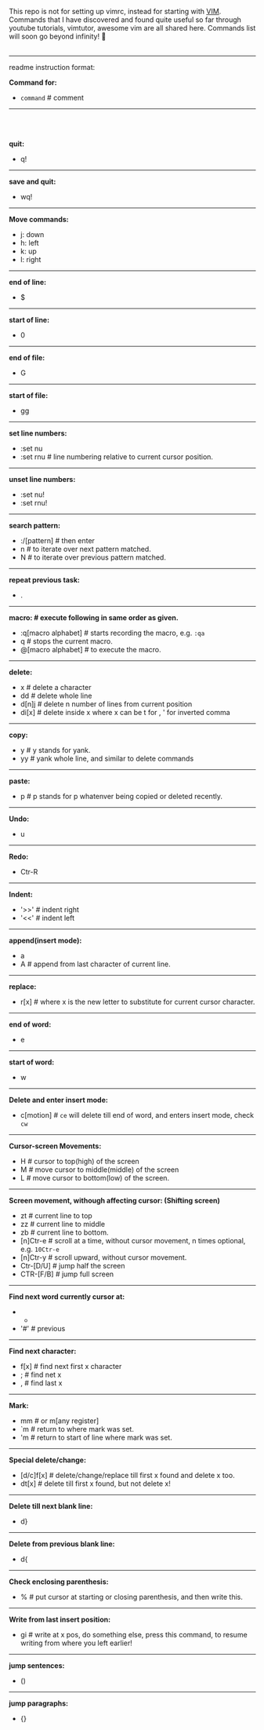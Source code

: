 This repo is not for setting up vimrc, instead for starting with  [VIM](https://www.vim.org/).
Commands that I have discovered and found quite useful so far through youtube tutorials, vimtutor, awesome vim are all shared here. Commands list will soon go beyond infinity! :rocket:
<br/>
<br/>

--------
readme instruction format:

**Command for:**
* `command`  # comment
--------

<br/>
<br/>

**quit:**
* q!
---------
**save and quit:**
* wq!
---------
**Move commands:**
* j: down
* h: left
* k: up
* l: right
---------
**end of line:**
* $
---------
**start of line:**
* 0
---------
**end of file:**
* G
---------
**start of file:**
* gg
---------
**set line numbers:**
* :set nu
* :set rnu # line numbering relative to current cursor position.
---------
**unset line numbers:**
* :set nu!
* :set rnu!
---------
**search pattern:**
* :/[pattern] # then enter
* n # to iterate over next pattern matched.
* N # to iterate over previous pattern matched.
---------
**repeat previous task:**
* . 
---------
**macro: # execute following in same order as given.**
* :q[macro alphabet] # starts recording the macro, e.g. `:qa`
* q # stops the current macro.
* @[macro alphabet] # to execute the macro.
---------
**delete:**
* x  # delete a character
* dd # delete whole line
* d[n]j # delete n number of lines from current position
* di[x] # delete inside x where x can be t for <tag>,   ' for inverted comma
---------
**copy:**
* y # y stands for yank.
* yy # yank whole line, and similar to delete commands
---------
**paste:**
* p # p stands for p whatenver being copied or deleted recently.
---------
**Undo:**
* u
---------
**Redo:**
* Ctr-R
---------
**Indent:**
* '>>' # indent right
* '<<' # indent left
---------
**append(insert mode):**
* a
* A # append from last character of current line.
---------
**replace:**
* r[x] # where x is the new letter to substitute for current cursor character.
---------
**end of word:**
* e
---------
**start of word:**
* w
---------
**Delete and enter insert mode:**
* c[motion] # `ce` will delete till end of word, and enters insert mode, check `cw`
---------
**Cursor-screen Movements:**
* H # cursor to top(high) of the screen
* M # move cursor to middle(middle) of the screen
* L # move cursor to bottom(low) of the screen. 
---------
**Screen movement, withough affecting cursor: (Shifting screen)**
* zt  # current line to top
* zz  # current line to middle
* zb  # current line to bottom.
* [n]Ctr-e  # scroll at a time, without cursor movement, n times optional, e.g. `10Ctr-e`
* [n]Ctr-y  # scroll upward, without cursor movement.
* Ctr-[D/U]  # jump half the screen
* CTR-[F/B]  # jump full screen
---------
**Find next word currently cursor at:**
* *
* '#'  # previous
---------
**Find next character:**
* f[x]  # find next first x character
* ;  # find net x
* ,  # find last x
---------
**Mark:**
* mm  # or m[any register]
* `m  # return to where mark was set.
* 'm  # return to start of line where mark was set.
---------
**Special delete/change:**
* [d/c]f[x]  # delete/change/replace till first x found and delete x too.
* dt[x]  # delete till first x found, but not delete x!
---------
**Delete till next blank line:**
* d}
---------
**Delete from previous blank line:**
* d{
---------
**Check enclosing parenthesis:**
* %  # put cursor at starting or closing parenthesis, and then write this.
---------
**Write from last insert position:**
* gi  # write at x pos, do something else, press this command, to resume writing from where you left earlier!
---------
**jump sentences:**
* ()
---------
**jump paragraphs:**
* {}
